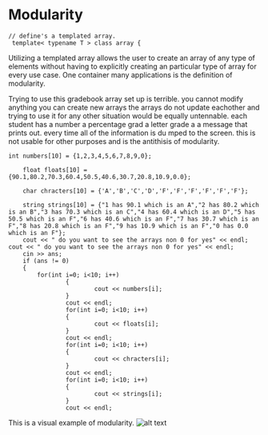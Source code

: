 # Modularity

```
// define's a templated array.
 template< typename T > class array {
```
Utilizing a templated array allows the user to create an array of any type of elements without  having to explicitly creating an particular type of array for every use case. One container many applications is the definition of modularity. 

Trying to use this gradebook array set up is terrible. you cannot modify anything you can create new arrays the arrays do not update eachother and trying to use it for any other situation would be equally untennable. each student has a number a  percentage grad a letter grade a a message that prints out. every time all of the information is du mped to the screen. this is not usable for other purposes and is the antithisis of modularity.

```
int numbers[10] = {1,2,3,4,5,6,7,8,9,0};

	float floats[10] = {90.1,80.2,70.3,60.4,50.5,40.6,30.7,20.8,10.9,0.0};

	char chracters[10] = {'A','B','C','D','F','F','F','F','F','F'};

	string strings[10] = {"1 has 90.1 which is an A","2 has 80.2 which is an B","3 has 70.3 which is an C","4 has 60.4 which is an D","5 has 50.5 which is an F","6 has 40.6 which is an F","7 has 30.7 which is an F","8 has 20.8 which is an F","9 has 10.9 which is an F","0 has 0.0 which is an F"};
	cout << " do you want to see the arrays non 0 for yes" << endl;
cout << " do you want to see the arrays non 0 for yes" << endl;
	cin >> ans;
	if (ans != 0)
	{
		for(int i=0; i<10; i++)
                {
                        cout << numbers[i];
                }
                cout << endl;
                for(int i=0; i<10; i++)
                {
                        cout << floats[i];
                }
                cout << endl;
                for(int i=0; i<10; i++)
                {
                        cout << chracters[i];
                }
                cout << endl;
                for(int i=0; i<10; i++)
                {
                        cout << strings[i];
                }
                cout << endl;

```
This is a visual example of modularity.
![alt text](https://github.com/UW-COSC-4010-5010-CYBER-FA-2017/foundational-concepts-in-cybersecurity-jwild1_cbugg/blob/master/5/giphy.gif "Logo Title Text 1")
